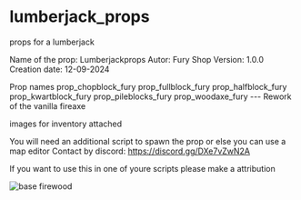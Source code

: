 # lumberjack_props
props for a lumberjack 

Name of the prop: Lumberjackprops
Autor: Fury Shop
Version: 1.0.0
Creation date: 12-09-2024

Prop names
prop_chopblock_fury
prop_fullblock_fury
prop_halfblock_fury
prop_kwartblock_fury
prop_pileblocks_fury
prop_woodaxe_fury     --- Rework of the vanilla fireaxe

images for inventory attached

You will need an additional script to spawn the prop or else you can use a map editor 
Contact by discord: https://discord.gg/DXe7vZwN2A

If you want to use this in one of youre scripts please make a attribution

![base firewood](https://github.com/user-attachments/assets/b003e719-4582-450d-8eb2-a9ef0ed22a1d)
